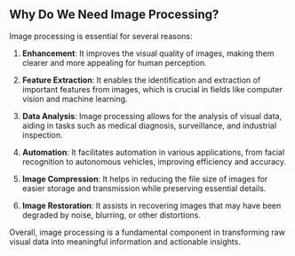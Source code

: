 ## Why Do We Need Image Processing?

Image processing is essential for several reasons:

1. **Enhancement**: It improves the visual quality of images, making them clearer and more appealing for human perception.

2. **Feature Extraction**: It enables the identification and extraction of important features from images, which is crucial in fields like computer vision and machine learning.

3. **Data Analysis**: Image processing allows for the analysis of visual data, aiding in tasks such as medical diagnosis, surveillance, and industrial inspection.

4. **Automation**: It facilitates automation in various applications, from facial recognition to autonomous vehicles, improving efficiency and accuracy.

5. **Image Compression**: It helps in reducing the file size of images for easier storage and transmission while preserving essential details.

6. **Image Restoration**: It assists in recovering images that may have been degraded by noise, blurring, or other distortions.

Overall, image processing is a fundamental component in transforming raw visual data into meaningful information and actionable insights.
